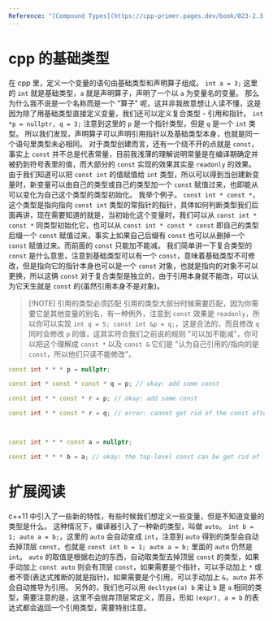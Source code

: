 ```yaml
---
Reference: "[Compound Types](https://cpp-primer.pages.dev/book/023-2.3._compound_types); [Const Qualifier](https://cpp-primer.pages.dev/book/024-2.4._const_qualifier)"
---
```

# cpp 的基础类型
在 cpp 里，定义一个变量的语句由基础类型和声明算子组成。
`int a = 3;` 这里的 `int` 就是基础类型，`a` 就是声明算子，声明了一个以 `a` 为变量名的变量。
那么为什么我不说是一个名称而是一个 "算子" 呢，这并非我故意想让人读不懂，这是因为除了用基础类型直接定义变量，我们还可以定义复合类型 - 引用和指针。
`int *p = nullptr, q = 3;` 注意到这里的 `p` 是一个指针类型，但是 `q` 是一个 `int` 类型。
所以我们发现，声明算子可以声明引用指针以及基础类型本身，也就是同一个语句里类型未必相同。
对于类型创建而言，还有一个绕不开的点就是 `const`，事实上 `const` 并不总是代表常量，目前我浅薄的理解说明常量是在编译期确定并被扔到符号表里的值，而大部分的 `const` 实现的效果其实是 `readonly` 的效果。
由于我们知道可以把 `const int` 的值赋值给 `int` 类型，所以可以得到当创建新变量时，新变量可以由自己的类型或自己的类型加一个 `const` 赋值过来，也即能从可以变化为自己这个类型的类型初始化。
我举个例子。
`const int * const *`，这个类型是指向指向 `const int` 类型的常指针的指针，具体如何判断类型我们后面再讲，现在需要知道的就是，当初始化这个变量时，我们可以从 `const int * const *` 同类型初始化它，也可以从 `const int * const * const` 即自己的类型后缀一个 `const` 赋值过来，事实上如果自己后缀有 `const` 也可以从删掉一个 `const` 赋值过来。而前面的 `const` 只能加不能减。
我们简单讲一下复合类型的 `const` 是什么意思，注意到基础类型可以有一个 `const`，意味着基础类型不可修改，但是指向它的指针本身也可以是一个 `const` 对象，也就是指向的对象不可以更换，所以这俩 `const` 对于复合类型是独立的，由于引用本身就不能改，可以认为它天生就是 `const` 的(虽然引用本身不是对象)。

> [!NOTE] 引用的类型必须匹配
> 引用的类型大部分时候需要匹配，因为你需要它是其他变量的别名，有一种例外，注意到 `const` 效果是 `readonly`，所以你可以实现 `int q = 5; const int &p = q;`，这是合法的，而且修改 `q` 同时会修改 `p` 的值，这其实符合我们之前说的规则 "可以加不能减"，你可以把这个理解成 `const *` 以及 `const &` 它们是 "认为自己引用的/指向的是 `const`，所以他们只读不能修改"。
>
> 

```cpp
const int * * * p = nullptr;

const int * const * const * q = p; // okay: add some const

const int * * const * r = p; // okay: add some const

const int * * const * r = q; // error: cannot get rid of the const after the first *



const int * * * const a = nullptr;

const int * * * b = a; // okay: the top-level const can be get rid of
```
# 扩展阅读
c++11 中引入了一些新的特性，有些时候我们想定义一些变量，但是不知道变量的类型是什么。
这种情况下，编译器引入了一种新的类型，叫做 `auto`。
`int b = 1; auto a = b;`，这里的 `auto` 会自动变成 `int`，注意到 `auto` 得到的类型会自动去掉顶层 `const`，也就是 `const int b = 1; auto a = b;` 里面的 `auto` 仍然是 `int`。
`auto` 的取值是根据右边的东西，自动取类型去掉顶层 `const` 的类型，如果手动加上 `const auto` 则会有顶层 `const`，如果需要是个指针，可以手动加上 `*` 或者不管(表达式推断的就是指针)，如果需要是个引用，可以手动加上 `&`，`auto` 并不会自动推导为引用。
另外的，我们也可以用 `decltype(a) b` 来让 `b` 是 `a` 相同的类型，需要注意的是，这里不会抛弃顶层常定义，而且，形如 `(expr), a = b` 的表达式都会返回一个引用类型，需要特别注意。
